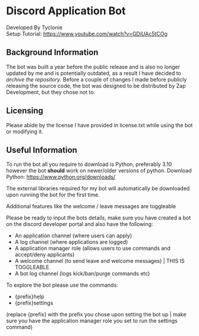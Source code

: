 # Discord Application Bot
Developed By Tyclonie<br>
Setup Tutorial: https://www.youtube.com/watch?v=GDiUAc5tCOg

## Background Information
The bot was built a year before the public release and is also no longer updated by me and is potentially outdated, as a result I have decided to *archive the repository*. Before a couple of changes I made before publicly releasing the source code, the bot was designed to be distributed by Zap Development, but they chose not to.

## Licensing
Please abide by the license I have provided in license.txt while using the bot or modifying it.

## Useful Information
To run the bot all you require to download is Python, preferably 3.10 however the bot **should** work on newer/older versions of python.
Download Python: https://www.python.org/downloads/

The external libraries required for my bot will automatically be downloaded upon running the bot for the first time.

Additional features like the welcome / leave messages are toggleable

Please be ready to input the bots details, make sure you have created a bot on the discord developer portal and also have the following:
- An application channel (where users can apply)
- A log channel (where applications are logged)
- A application manager role (allows users to use commands and accept/deny applicants)
- A welcome channel (to send leave and welcome messages) | THIS IS TOGGLEABLE
- A bot log channel (logs kick/ban/purge commands etc)

To explore the bot please use the commands:
- {prefix}help
- {prefix}settings

(replace {prefix} with the prefix you chose upon setting the bot up | make sure you have the application manager role you set to run the settings command)
